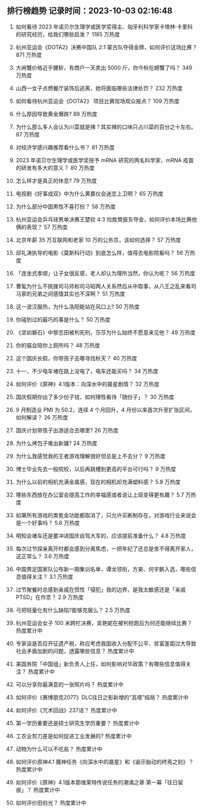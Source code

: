 
## 排行榜趋势 记录时间：2023-10-03 02:16:48
  
  1. 如何看待 2023 年诺贝尔生理学或医学奖得主、匈牙利科学家卡塔林·卡里科的研究经历，给我们哪些启发？ 1185 万热度
    
  2. 杭州亚运会《DOTA2》决赛中国队 2:1 蒙古队夺得金牌，如何评价这场比赛？ 871 万热度
    
  3. 大闸蟹价格近乎腰斩，有商户一天卖出 5000 斤，你今秋吃螃蟹了吗？ 349 万热度
    
  4. 山西一女子点燃餐厅装饰后逃离，她将面临哪些法律处罚？ 232 万热度
    
  5. 如何看待杭州亚运会《DOTA2》 项目比赛现场观众报点？ 109 万热度
    
  6. 什么原因导致黄金爆跌? 89 万热度
    
  7. 为什么那么多人会认为川菜就是辣？其实辣的口味只占川菜的百分之十左右。 87 万热度
    
  8. 对经济学感兴趣推荐看什么书？ 81 万热度
    
  9. 2023 年诺贝尔生理学或医学奖授予 mRNA 研究的两名科学家，mRNA 疫苗的研发有多大的意义？ 80 万热度
    
  10. 怎么样才是真正的休息? 79 万热度
    
  11. 电视剧《好事成双》中为什么黄嘉仪会迷恋上卫明？ 65 万热度
    
  12. 为什么部分中国男性不喜打扮？ 58 万热度
    
  13. 杭州亚运会乒乓球男单决赛王楚钦 4:3 险胜樊振东夺金，如何评价本场比赛他俩的表现？ 57 万热度
    
  14. 北京年薪 35 万互联网和老家 10 万的公务员，该如何选择？ 57 万热度
    
  15. 邱礼涛执导的电影《莫斯科行动》到底怎么样，值得去电影院看吗？ 56 万热度
    
  16. 「连坐式孝顺」让子女很反感，老人却认为理所当然，你认为呢？ 56 万热度
    
  17. 曹髦为什么不挑拨司马师和司马昭两人关系然后从中取事，从八王之乱来看司马家的兄弟之间感情其实也不深啊？ 51 万热度
    
  18. 这一波汉服热，为什么洛阳能站在风口上? 50 万热度
    
  19. 你碰到过的最巧的事是什么？ 50 万热度
    
  20. 《坚如磐石》中黎志田被判死刑，莎莎为什么始终不愿意来见他？ 49 万热度
    
  21. 你的猫会陪你上厕所吗？ 48 万热度
    
  22. 这个国庆长假，你带孩子去哪寻找秋天？ 40 万热度
    
  23. 十一，不少电车堵在路上没电了，电车还能买吗？ 34 万热度
    
  24. 如何评价《原神》4.1版本：向深水中的晨星剧情？ 32 万热度
    
  25. 国庆假期你出了多少份子钱，如何理性看待「随份子」？ 30 万热度
    
  26. 9 月制造业 PMI 为 50.2，连续 4 个月回升，4 月份以来首次升至扩张区间，如何解读？ 26 万热度
    
  27. 国庆计划带孩子出游适合去哪里? 26 万热度
    
  28. 为什么烤包子难出新疆? 24 万热度
    
  29. 为什么我感觉我的王者游戏理解很好但总是上不去分？ 9 万热度
    
  30. 博士毕业先去一般院校，以后再跳槽到更高的平台可行吗？ 9 万热度
    
  31. 为什么以前的相机充满金属感，现在的相机却充满塑料感？ 5.8 万热度
    
  32. 哪些东西放在办公室会提高工作的幸福感或者说让上班变得更有趣？ 5.7 万热度
    
  33. 如果所有游戏的类氪金功能都取消了，只允许买断制存在，对游戏行业来说会是一个好事吗？ 5.6 万热度
    
  34. 明知会堵车还是要冲进国庆自驾大军的，应该提前准备什么？ 4.8 万热度
    
  35. 每次过节探亲离开时都会感到分离焦虑，一把年纪了还总是舍不得离开家人，这正常么？ 3.6 万热度
    
  36. 中国男足国家队公布新一期集训名单，谭龙领衔，方昊、何宇鹏入选，哪些信息值得关注？ 3.1 万热度
    
  37. 过节聚餐时总感到亲戚在惯性「侵犯」我的边界，是我太敏感还是「亲戚PTSD」在作祟？ 2.9 万热度
    
  38. 弓把轻量化有什么缺陷?能够克服么？ 2.5 万热度
    
  39. 杭州亚运会女子 100 米跨栏决赛，吴艳妮在被判抢跑后为何还能继续比赛？ 热度累计中
    
  40. 专家谈是否应开征遗产税，称应考虑我国收入分配不公平、贫富差距过大导致社会矛盾加剧的问题，透露哪些信息？ 热度累计中
    
  41. 美国务院「中国组」新负责人上任，如何影响对华政策？有哪些信息值得关注？ 热度累计中
    
  42. 可以分享你最满意的一张照片吗？ 热度累计中
    
  43. 如何评价《赛博朋克2077》DLC往日之影新增的“高塔”结局？ 热度累计中
    
  44. 如何评价《咒术回战》237话？ 热度累计中
    
  45. 第一学历重要还是硕士研究生学历重要？ 热度累计中
    
  46. 工农业剪刀差是如何促进工业发展的? 热度累计中
    
  47. 动物为什么可以不吃盐？ 热度累计中
    
  48. 如何评价原神4.1 魔神任务《向深水中的晨星》和《谕示胎动的终焉之刻》？ 热度累计中
    
  49. 如何评价《原神》4.1版本那维莱特传说任务的潮涌之章·第一幕「往日留痕」？ 热度累计中
    
  50. 如何评价田伯光？ 热度累计中
    